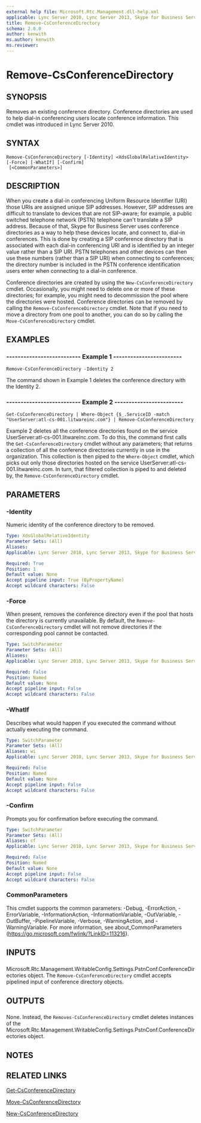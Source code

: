 ```yaml
---
external help file: Microsoft.Rtc.Management.dll-help.xml
applicable: Lync Server 2010, Lync Server 2013, Skype for Business Server 2015, Skype for Business Server 2019
title: Remove-CsConferenceDirectory
schema: 2.0.0
author: kenwith
ms.author: kenwith
ms.reviewer:
---
```


# Remove-CsConferenceDirectory

## SYNOPSIS
Removes an existing conference directory.
Conference directories are used to help dial-in conferencing users locate conference information.
This cmdlet was introduced in Lync Server 2010.


## SYNTAX

```
Remove-CsConferenceDirectory [-Identity] <XdsGlobalRelativeIdentity> [-Force] [-WhatIf] [-Confirm]
 [<CommonParameters>]
```

## DESCRIPTION
When you create a dial-in conferencing Uniform Resource Identifier (URI) those URIs are assigned unique SIP addresses.
However, SIP addresses are difficult to translate to devices that are not SIP-aware; for example, a public switched telephone network (PSTN) telephone can't translate a SIP address.
Because of that, Skype for Business Server uses conference directories as a way to help these devices locate, and connect to, dial-in conferences.
This is done by creating a SIP conference directory that is associated with each dial-in conferencing URI and is identified by an integer value rather than a SIP URI.
PSTN telephones and other devices can then use these numbers (rather than a SIP URI) when connecting to conferences; the directory number is included in the PSTN conference identification users enter when connecting to a dial-in conference.

Conference directories are created by using the `New-CsConferenceDirectory` cmdlet.
Occasionally, you might need to delete one or more of these directories; for example, you might need to decommission the pool where the directories were hosted.
Conference directories can be removed by calling the `Remove-CsConferenceDirectory` cmdlet.
Note that if you need to move a directory from one pool to another, you can do so by calling the `Move-CsConferenceDirectory` cmdlet.


## EXAMPLES

### -------------------------- Example 1 ------------------------
```
Remove-CsConferenceDirectory -Identity 2
```

The command shown in Example 1 deletes the conference directory with the Identity 2.


### -------------------------- Example 2 ------------------------
```
Get-CsConferenceDirectory | Where-Object {$_.ServiceID -match "UserServer:atl-cs-001.litwareinc.com"} | Remove-CsConferenceDirectory
```

Example 2 deletes all the conference directories found on the service UserServer:atl-cs-001.litwareinc.com.
To do this, the command first calls the `Get-CsConferenceDirectory` cmdlet without any parameters; that returns a collection of all the conference directories currently in use in the organization.
This collection is then piped to the `Where-Object` cmdlet, which picks out only those directories hosted on the service UserServer:atl-cs-001.litwareinc.com.
In turn, that filtered collection is piped to and deleted by, the `Remove-CsConferenceDirectory` cmdlet.


## PARAMETERS

### -Identity
Numeric identity of the conference directory to be removed.

```yaml
Type: XdsGlobalRelativeIdentity
Parameter Sets: (All)
Aliases: 
Applicable: Lync Server 2010, Lync Server 2013, Skype for Business Server 2015, Skype for Business Server 2019

Required: True
Position: 1
Default value: None
Accept pipeline input: True (ByPropertyName)
Accept wildcard characters: False
```

### -Force
When present, removes the conference directory even if the pool that hosts the directory is currently unavailable.
By default, the `Remove-CsConferenceDirectory` cmdlet will not remove directories if the corresponding pool cannot be contacted.


```yaml
Type: SwitchParameter
Parameter Sets: (All)
Aliases: 
Applicable: Lync Server 2010, Lync Server 2013, Skype for Business Server 2015, Skype for Business Server 2019

Required: False
Position: Named
Default value: None
Accept pipeline input: False
Accept wildcard characters: False
```

### -WhatIf
Describes what would happen if you executed the command without actually executing the command.

```yaml
Type: SwitchParameter
Parameter Sets: (All)
Aliases: wi
Applicable: Lync Server 2010, Lync Server 2013, Skype for Business Server 2015, Skype for Business Server 2019

Required: False
Position: Named
Default value: None
Accept pipeline input: False
Accept wildcard characters: False
```

### -Confirm
Prompts you for confirmation before executing the command.

```yaml
Type: SwitchParameter
Parameter Sets: (All)
Aliases: cf
Applicable: Lync Server 2010, Lync Server 2013, Skype for Business Server 2015, Skype for Business Server 2019

Required: False
Position: Named
Default value: None
Accept pipeline input: False
Accept wildcard characters: False
```

### CommonParameters
This cmdlet supports the common parameters: -Debug, -ErrorAction, -ErrorVariable, -InformationAction, -InformationVariable, -OutVariable, -OutBuffer, -PipelineVariable, -Verbose, -WarningAction, and -WarningVariable. For more information, see about_CommonParameters (https://go.microsoft.com/fwlink/?LinkID=113216).

## INPUTS

###  
Microsoft.Rtc.Management.WritableConfig.Settings.PstnConf.ConferenceDirectories object.
The `Remove-CsConferenceDirectory` cmdlet accepts pipelined input of conference directory objects.

## OUTPUTS

###  
None.
Instead, the `Removes-CsConferenceDirectory` cmdlet deletes instances of the Microsoft.Rtc.Management.WritableConfig.Settings.PstnConf.ConferenceDirectories object.

## NOTES

## RELATED LINKS

[Get-CsConferenceDirectory](Get-CsConferenceDirectory.md)

[Move-CsConferenceDirectory](Move-CsConferenceDirectory.md)

[New-CsConferenceDirectory](New-CsConferenceDirectory.md)

